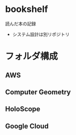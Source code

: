 # bookshelf
読んだ本の記録
- システム設計は別リポジトリ

# フォルダ構成
## AWS
## Computer Geometry
## HoloScope
## Google Cloud
